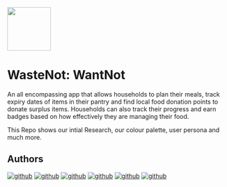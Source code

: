 
<img src="https://i.ibb.co/YTPxJWZ/Wn-Wn-Logo-Black.png" width="100" height="100">

# WasteNot: WantNot

An all encompassing app that allows households to plan their meals, track expiry dates of items in their pantry and find local food donation points to donate surplus items.
Households can also track their progress and earn badges based on how effectively they are managing their food.

This Repo shows our intial Research, our colour palette, user persona and much more. 


## Authors
[![github](https://img.shields.io/badge/Sareena_Naser-FF6600?style=for-the-badge&logo=github&logoColor=white)](https://github.com/Syn891)
[![github](https://img.shields.io/badge/Erdogan_Elma-FDA96F?style=for-the-badge&logo=github&logoColor=white)](https://github.com/Erdogan90)
[![github](https://img.shields.io/badge/Adam_Hooper-FFEADB?style=for-the-badge&logo=github&logoColor=white)](https://github.com/ah960)
[![github](https://img.shields.io/badge/Amanda_Richards-7BE1AE?style=for-the-badge&logo=github&logoColor=white)](https://github.com/AmandaRichards)
[![github](https://img.shields.io/badge/Gariel_Sterpone_Magni-00CD66?style=for-the-badge&logo=github&logoColor=white)](https://github.com/gabrielsterponemagni)
[![github](https://img.shields.io/badge/Thomas_Dichmont-009100?style=for-the-badge&logo=github&logoColor=white)](https://github.com/tom-dichmont)
